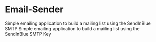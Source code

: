 # Email-Sender
Simple emailing application to build a mailing list using the SendInBlue  SMTP Simple emailing application to build a mailing list using the SendInBlue SMTP Key
